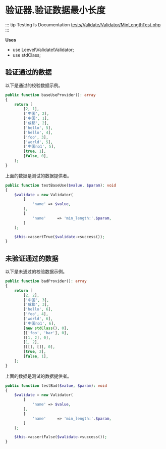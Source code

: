 # 验证器.验证数据最小长度

::: tip Testing Is Documentation
[tests/Validate/Validator/MinLengthTest.php](https://github.com/hunzhiwange/framework/blob/master/tests/Validate/Validator/MinLengthTest.php)
:::
    
**Uses**

 * use Leevel\Validate\Validator;
 * use stdClass;

## 验证通过的数据

以下是通过的校验数据示例。

``` php
public function baseUseProvider(): array
{
    return [
        [2, 1],
        ['中国', 2],
        ['中国', 1],
        ['成都', 2],
        ['hello', 5],
        ['hello', 4],
        ['foo', 3],
        ['world', 5],
        ['中国no1', 5],
        [true, 1],
        [false, 0],
    ];
}
```

上面的数据是测试的数据提供者。


``` php
public function testBaseUse($value, $param): void
{
    $validate = new Validator(
        [
            'name' => $value,
        ],
        [
            'name'     => 'min_length:'.$param,
        ]
    );

    $this->assertTrue($validate->success());
}
```
    
## 未验证通过的数据

以下是未通过的校验数据示例。

``` php
public function badProvider(): array
{
    return [
        [2, 2],
        ['中国', 3],
        ['成都', 3],
        ['hello', 6],
        ['foo', 4],
        ['world', 6],
        ['中国no1', 6],
        [new stdClass(), 0],
        [['foo', 'bar'], 0],
        [[1, 2], 0],
        [1, 2],
        [[[], []], 0],
        [true, 2],
        [false, 1],
    ];
}
```

上面的数据是测试的数据提供者。


``` php
public function testBad($value, $param): void
{
    $validate = new Validator(
        [
            'name' => $value,
        ],
        [
            'name'     => 'min_length:'.$param,
        ]
    );

    $this->assertFalse($validate->success());
}
```